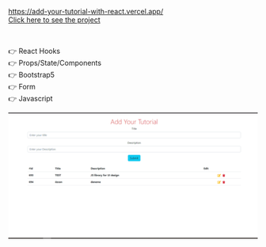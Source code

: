 https://add-your-tutorial-with-react.vercel.app/
<br>
[Click here to see the project](https://add-your-tutorial-with-react.vercel.app/)

<br>

👉 React Hooks <br>
👉 Props/State/Components <br>
👉 Bootstrap5 <br>
👉 Form<br>
👉 Javascript<br>

![AnimationAddYourTutorial.gif](https://github.com/ridvankoseler/AddYourTutorialWithReact/blob/7395eaab28d722f96a14032cb23d08b4a912a8d1/AnimationAddYourTutorial.gif)
